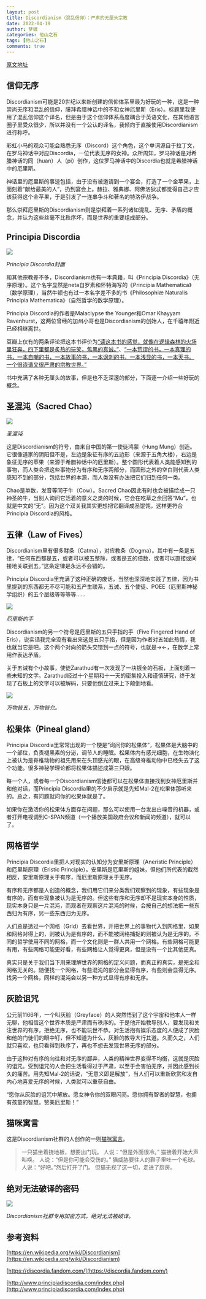 ```yaml
---
layout: post
title: Discordianism（混乱信仰）：严肃的无厘头宗教
date: 2022-04-19
author: 梦貘
categories: 他山之石
tags: [他山之石]
comments: true
---
```


[原文地址](https://book.douban.com/review/14119039/)

## 信仰无序

Discordianism可能是20世纪以来新创建的信仰体系里最为好玩的一种，这是一种崇尚无序和混乱的信仰，膜拜希腊神话中的不和女神厄里斯（Eris）。标题里我使用了混乱信仰这个译名，但是由于这个信仰体系高度耦合于英语文化，在其他语言圈子里受众很少，所以并没有一个公认的译名，我倾向于直接使用Discordianism进行称呼。

彩虹小马的观众可能会熟悉无序（Discord）这个角色，这个单词源自于拉丁文，在罗马神话中对应Discordia，一位代表无序的女神。众所周知，罗马神话是对希腊神话的同（huan）人（pi）创作，这位罗马神话中的Discordia也就是希腊神话中的厄里斯。

神话里的厄里斯的事迹包括，由于没有被邀请到一个宴会，打造了一个金苹果，上面刻着“献给最美的人”，扔到宴会上。赫拉、雅典娜、阿佛洛狄忒都觉得自己才应该获得这个金苹果，于是引发了一连串争斗和著名的特洛伊战争。

那么崇拜厄里斯的Discordianism则是崇拜着一系列诸如混乱、无序、矛盾的概念，并认为这些丝毫不比秩序坏，而是世界的重要组成部分。

## Principia Discordia

![](https://img2.doubanio.com/view/thing_review/l/public/p6902483.webp)

*Principia Discordia封面*

和其他宗教差不多，Discordianism也有一本典籍，叫《Principia Discordia》（无序原理）。这个名字显然是neta自罗素和怀特海写的《Principia Mathematica》（数学原理），当然牛顿也有过一本名字差不多的书《Philosophiæ Naturalis Principia Mathematica》（自然哲学的数学原理）。

Principia Discordia的作者是Malaclypse the Younger和Omar Khayyam Ravenhurst，这两位曾经的加州小哥也是Discordianism的创始人，在千禧年附近已经相继离世。

豆瓣上仅有的两条评论把这本书评价为[“读这本书的感觉，就像在逻辑森林的火场里狂奔，四下里都是炙热的玩笑，焦黑的真诚。”](https://book.douban.com/review/3181464/)、[“一本荒谬的书，一本真理的书，一本自嘲的书，一本故事的书，一本讽刺的书，一本浅显的书，一本天书。  一个很诙谐又很严肃的宗教世界。”](https://book.douban.com/review/5771903/)

书中充满了各种无厘头的故事，但是也不乏深邃的部分，下面逐一介绍一些好玩的概念。

## 圣混沌（Sacred Chao）

![](https://img9.doubanio.com/view/thing_review/l/public/p6902485.webp)

*圣混沌*

这是Discordianism的符号，由来自中国的第一使徒鸿蒙（Hung Mung）创造。它很像道家的阴阳但不是，左边是象征有序的五边形（来源于五角大楼），右边是象征无序的苹果（来源于希腊神话中的厄里斯）。整个圆形代表着人类能感知到的事物，而人类会把这些事物分为有序和无序两部分，而圆形之外的空白则代表人类感知不到的部分，包括世界的本源，而人类没有办法把它们归到任何一类。

Chao是单数，发音等同于牛（Cow）。Sacred Chao因此有时也会被描绘成一只神圣的牛，当别人询问它活着的意义之类的时候，它会在吃草之余回答“Mu”，也就是中文的“无”。因为这个双关我其实更想把它翻译成圣馄饨，这样更符合Principia Discordia的风格。

## 五律（Law of Fives）

Discordianism里有很多酵条（Catma），对应教条（Dogma）。其中有一条是五律，“任何东西都是五，或者可以被五整除，或者是五的倍数，或者可以直接或间接地关联到五。”这条定律是永远不会错的。

Principia Discordia里充满了这种正确的废话，当然也深深地实践了五律，因为书里提到的东西都无不尽可能和五产生联系，五诫、五个使徒、POEE（厄里斯神秘学组织）的五个层级等等等等……

![](https://img9.doubanio.com/view/thing_review/l/public/p6902486.webp)

*厄里斯的手*

Discordianism的另一个符号是厄里斯的五只手指的手（Five Fingered Hand of Eris），说实话我完全没有看出来这是五只手指，但是因为作者对五如此热情，我也就当它是吧。这个两个对向的箭头交错到一点的符号，也就是→←，在数学上常用作表达矛盾。

关于五诫有个小故事，使徒Zarathud有一次发现了一块镀金的石板，上面刻着一些未知的文字。Zarathud经过十个星期和十一天的密集投入和谨慎研究，终于发现了石板上的文字可以被解码，只要他倒立过来上下颠倒地看。

![](https://img1.doubanio.com/view/thing_review/l/public/p6902487.webp)

*万物皆五，万物皆允。*

## 松果体（Pineal gland）

Principia Discordia里常常出现的一个梗是“询问你的松果体”，松果体是大脑中的一个部位，负责褪黑素的分泌，调节人的睡眠。松果体内有感光细胞，在生物演化上被认为是脊椎动物的祖先用来在头顶感光的眼，在高级脊椎动物中已经失去了这个功能。很多神秘学理论都将松果体描述成第三只眼。

每一个人，或者每一个Discordianism信徒都可以在松果体直接找到女神厄里斯并和他对话，而Principia Discordia里的不少启示就是先知Mal-2在松果体那听来的。总之，有问题就问你的松果体就是了。

如果你在激活你的松果体方面存在问题，那么可以使用一台发出白噪音的机器，或者打开电视调到C-SPAN频道（一个播放美国政府会议和新闻的频道），就可以了。

## 网格哲学

Principia Discordia里把人对现实的认知分为安里斯原理（Aneristic Principle）和厄里斯原理（Eristic Principle）。安里斯是厄里斯的姐妹，但他们所代表的截然相反，安里斯原理关于有序，而厄里斯原理关于无序。

有序和无序都是人创造的概念，我们用它们来分类我们观察到的现象，有些现象是有序的，而有些现象被认为是无序的。但这些有序和无序却不是现实本身的性质，现实本身只是一片混沌，而观者在观察这片混沌的时候，会按自己的想法把一些东西归为有序，另一些东西归为无序。

人们总是透过一个网格（Grid）去看世界，并把世界上的事物代入到网格里，如果和网格对得上的，则被认为是有序的，而不能被网格捕捉的则被认为是无序的。不同的哲学使用不同的网格，而一个文化则是一群人共用一个网格。有些网格可能更有用，有些网格可能更好看，有些网格让人觉得更爽，但是没有一个比其他更真。

真实只是关于我们当下用来理解世界的网格的定义问题，而真正的真实，是完全和网格无关的。随便找一个网格，有些混沌的部分会显得有序，有些则会显得无序。找另一个网格，同样的混沌会以另一种方式显得有序和无序。

## 灰脸诅咒

公元前1166年，一个叫灰脸（Greyface）的人突然悟到了这个宇宙和他本人一样无聊，他相信这个世界本质是严肃而有秩序的。于是他开始教导别人，要发现和关注世界的有序，拒绝无序，也不能玩世不恭。对生活抱有娱乐态度的人便成了灰脸和他的门徒们的眼中钉，但不知道为什么，灰脸的教导大行其道。久而久之，人们就只喜欢，也只看得到秩序了，再也不想去发现世界无序的部分。

由于这种对有序的向往和对无序的鄙弃，人类的精神世界变得不均衡，这就是灰脸的诅咒。受到诅咒的人会把生活看得过于严肃，以至于会害怕无序，并因此感到长久的痛苦。用先知Mal-2的话说，“无意义即是解放”，当人们可以重新欣赏和发自内心地喜爱无序的时候，人类就可以重获自由。

“愿你从灰脸的诅咒中解放。愿女神令你的双眼闪亮。愿你拥有智者的智慧，也拥有孩童的智慧。赞美厄里斯！”

## 猫咪寓言

这是Discordianism社群的人创作的一则[猫咪寓言](https://www.principiadiscordia.com/blog/index.php/2008/02/18/the-parable-of-the-cat/)。

>一只猫坐着挠地板，想要出门玩。
>人说：“但是外面很冷。”
>猫接着开始大声叫唤。
>人说：“但是你可能会受伤的。”
>猫威胁要往人的鞋子里吐一个毛球。
>人说：“好吧。”然后打开了门。
>但猫无视了这一切，走进了厨房。

## 绝对无法破译的密码

![](https://img3.doubanio.com/view/thing_review/l/public/p6902490.webp)

*Discordianism社群专用加密方式，绝对无法被破译。*

## 参考资料

[https://en.wikipedia.org/wiki/Discordianism](https://en.wikipedia.org/wiki/Discordianism)

[https://discordia.fandom.com/](https://discordia.fandom.com/)

[http://www.principiadiscordia.com/index.php](http://www.principiadiscordia.com/index.php)